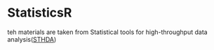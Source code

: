 # StatisticsR

teh materials are taken from Statistical tools for high-throughput data analysis([STHDA](http://www.sthda.com/english/))
